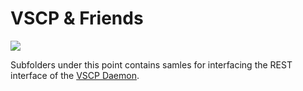 <h1>VSCP & Friends</h1>

<img src="http://vscp.org/images/vscp_logo.jpg" >

<p>
Subfolders under this point contains samles for interfacing the REST interface of the 
<a href="http://www.vscp.org/docs/vscpd/doku.php?id=start">VSCP Daemon</a>.
</p>

